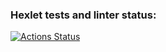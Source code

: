 ### Hexlet tests and linter status:
[![Actions Status](https://github.com/sergunya/frontend-project-lvl3/workflows/hexlet-check/badge.svg)](https://github.com/sergunya/frontend-project-lvl3/actions)